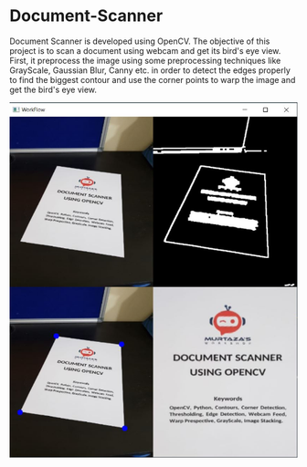 # Document-Scanner
Document Scanner is developed using OpenCV. The objective of this project is to scan a document using webcam and get its bird's eye view. First, it preprocess the image using some preprocessing techniques like GrayScale, Gaussian Blur, Canny etc. in order to detect the edges properly to find the biggest contour and use the corner points to warp the image and get the bird's eye view.

![Scrrenshot](screenshot.JPG)
